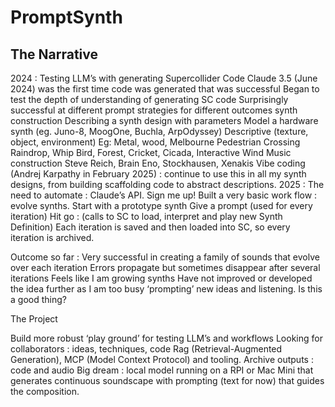 # PromptSynth

## The Narrative

2024 : Testing LLM’s with generating Supercollider Code
Claude 3.5 (June 2024) was the first time code was generated that was successful
Began to test the depth of understanding of generating SC code
Surprisingly successful at different prompt strategies for different outcomes
synth construction
Describing a synth design with parameters
Model a hardware synth (eg. Juno-8, MoogOne, Buchla, ArpOdyssey)
Descriptive (texture, object, environment) Eg:
Metal, wood, Melbourne Pedestrian Crossing
Raindrop, Whip Bird, Forest, Cricket, Cicada, Interactive Wind
Music construction
Steve Reich, Brain Eno, Stockhausen, Xenakis
Vibe coding (Andrej Karpathy in February 2025) : continue to use this in all my synth designs, from building scaffolding code to abstract descriptions.
2025 : The need to automate : Claude’s API. Sign me up!
Built a very basic work flow : evolve synths.
Start with a prototype synth
Give a prompt (used for every iteration) 
Hit go : (calls to SC to load, interpret and play new Synth Definition)
Each iteration is saved and then loaded into SC, so every iteration is archived.




Outcome so far : 
Very successful in creating a family of sounds that evolve over each iteration
Errors propagate but sometimes disappear after several iterations
Feels like I am growing synths
Have not improved or developed the idea further as I am too busy ‘prompting’ new ideas and listening. Is this a good thing?

The Project

Build more robust ‘play ground’ for testing LLM’s and workflows
Looking for collaborators :  ideas, techniques, code
Rag (Retrieval-Augmented Generation), MCP (Model Context Protocol) and tooling.
Archive outputs : code and audio
Big dream : local model running on a RPI or Mac Mini that generates continuous soundscape with prompting (text for now) that guides the composition.

